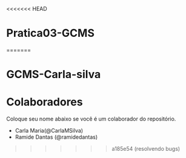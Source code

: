 <<<<<<< HEAD
# Pratica03-GCMS
=======
# GCMS-Carla-silva

# Colaboradores
Coloque seu nome abaixo se você é um colaborador do repositório.
* Carla Maria(@CarlaMSilva)
* Ramide Dantas (@ramidedantas)
>>>>>>> a185e54 (resolvendo bugs)
